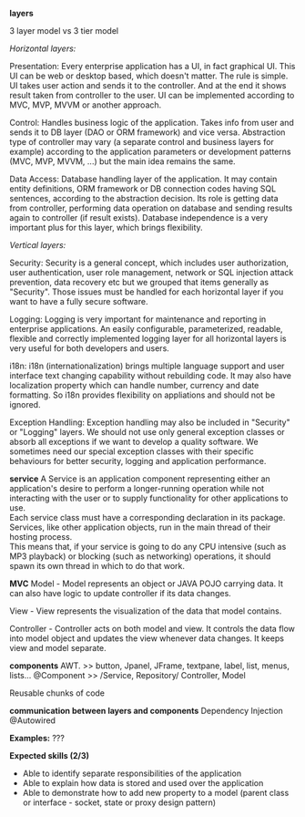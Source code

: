 **layers**

3 layer model vs 3 tier model

_Horizontal layers:_

Presentation: Every enterprise application has a UI, in fact graphical UI. This UI can be web or desktop based, which doesn't matter. The rule is simple. UI takes user action and sends it to the controller. And at the end it shows result taken from controller to the user. UI can be implemented according to MVC, MVP, MVVM or another approach.

Control: Handles business logic of the application. Takes info from user and sends it to DB layer (DAO or ORM framework) and vice versa. Abstraction type of controller may vary (a separate control and business layers for example)  according to the application parameters or development patterns (MVC, MVP, MVVM, ...) but the main idea remains the same.

Data Access: Database handling layer of the application. It may contain entity definitions, ORM framework or DB connection codes having SQL sentences, according to the abstraction decision. Its role is getting data from controller, performing data operation on database and sending results again to controller (if result exists). Database independence is a very important plus for this layer, which brings flexibility.

_Vertical layers:_

Security: Security is a general concept, which includes user authorization, user authentication, user role management, network or SQL injection attack prevention, data recovery etc but we grouped that items generally as "Security". Those issues must be handled for each horizontal layer if you want to have a fully secure software.

Logging: Logging is very important for maintenance and reporting in enterprise applications. An easily configurable, parameterized, readable, flexible and correctly implemented logging layer for all horizontal layers is very useful for both developers and users. 

i18n: i18n (internationalization) brings multiple language support and user interface text changing capability without rebuilding code. It may also have localization property which can handle number, currency and date formatting. So i18n provides flexibility on appliations and should not be ignored.

Exception Handling: Exception handling may also be included in "Security" or "Logging" layers. We should not use only general exception classes or absorb all exceptions if we want to develop a quality software. We sometimes need our special exception classes with their specific behaviours for better security, logging and application performance.

**service**
A Service is an application component representing either an application's 
desire to perform a longer-running operation while not interacting with the user 
or to supply functionality for other applications to use.  
Each service class must have a corresponding declaration in its package.  
Services, like other application objects, run in the main thread of their hosting process.  
This means that, if your service is going to do any CPU intensive (such as MP3 playback) 
or blocking (such as networking) operations, it should spawn its own thread 
in which to do that work.

**MVC**
Model - Model represents an object or JAVA POJO carrying data. It can also have logic to update controller if its data changes.

View - View represents the visualization of the data that model contains.

Controller - Controller acts on both model and view. It controls the data flow into model object 
and updates the view whenever data changes. It keeps view and model separate.



**components**
AWT. >> button, Jpanel, JFrame, textpane, label, list, menus, lists... 
@Component >> /Service, Repository/ Controller, Model

Reusable chunks of code

**communication between layers and components**
Dependency Injection
@Autowired


**Examples:**
???

**Expected skills (2/3)**
- Able to identify separate responsibilities of the application
- Able to explain how data is stored and used over the application
- Able to demonstrate how to add new property to a model 
(parent class or interface - socket, state or proxy design pattern)
